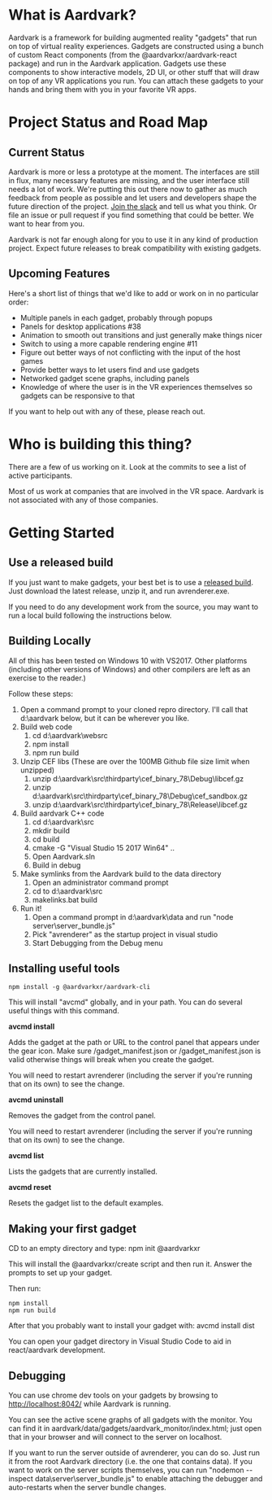 # What is Aardvark?

Aardvark is a framework for building augmented reality "gadgets" that run on top of virtual reality experiences. 
Gadgets are constructed using a bunch of custom React components (from the @aardvarkxr/aardvark-react package) and run in the Aardvark application.
Gadgets use these components to show interactive models, 2D UI, or other stuff that will draw on top of any VR applications you run.
You can attach these gadgets to your hands and bring them with you in your favorite VR apps.

# Project Status and Road Map

## Current Status

Aardvark is more or less a prototype at the moment.
The interfaces are still in flux, many necessary features are missing, and the user interface still needs a lot of work.
We're putting this out there now to gather as much feedback from people as possible and let users and developers shape the future direction of the project. 
[Join the slack](https://join.slack.com/t/aardvarkxr/shared_invite/enQtODU1MTM3NjI5OTg3LTM0MGI4NzRjZDBjYTJjN2E1ZWIxNjU5MzdmNWZjMWVmM2UzMWE4MWZhOWY1YzI2MDMzZDNmZjhhNzViY2YxYWU) and tell us what you think.
Or file an issue or pull request if you find something that could be better. 
We want to hear from you.

Aardvark is not far enough along for you to use it in any kind of production project.
Expect future releases to break compatibility with existing gadgets.

## Upcoming Features

Here's a short list of things that we'd like to add or work on in no particular order:

* Multiple panels in each gadget, probably through popups
* Panels for desktop applications #38
* Animation to smooth  out transitions and just generally make things nicer
* Switch to using a more capable rendering engine #11
* Figure out better ways of not conflicting with the input of the host games
* Provide better ways to let users find and use gadgets
* Networked gadget scene graphs, including panels
* Knowledge of where the user is in the VR experiences themselves so gadgets can be responsive to that

If you want to help out with any of these, please reach out.

# Who is building this thing?

There are a few of us working on it.
Look at the commits to see a list of active participants.

Most of us work at companies that are involved in the VR space.
Aardvark is not associated with any of those companies.

# Getting Started

## Use a released build

If you just want to make gadgets, your best bet is to use a <a href="https://github.com/JoeLudwig/aardvark/releases">released build</a>.
Just download the latest release, unzip it, and run avrenderer.exe.

If you need to do any development work from the source, you may want to run a local build following the instructions below.


## Building Locally

All of this has been tested on Windows 10 with VS2017.
Other platforms (including other versions of Windows) and other compilers are left as an exercise to the reader.)

Follow these steps:

1. Open a command prompt to your cloned repro directory. I'll call that d:\aardvark below, but it can be wherever you like.
2. Build web code
   1. cd d:\aardvark\websrc
   2. npm install
   3. npm run build
3. Unzip CEF libs (These are over the 100MB Github file size limit when unzipped)
   1. unzip d:\aardvark\src\thirdparty\cef_binary_78\Debug\libcef.gz
   2. unzip d:\aardvark\src\thirdparty\cef_binary_78\Debug\cef_sandbox.gz
   3. unzip d:\aardvark\src\thirdparty\cef_binary_78\Release\libcef.gz
4. Build aardvark C++ code
   1. cd d:\aardvark\src
   2. mkdir build
   3. cd build
   4. cmake -G "Visual Studio 15 2017 Win64" .. 
   5. Open Aardvark.sln 
   6. Build in debug
5. Make symlinks from the Aardvark build to the data directory
   1. Open an administrator command prompt
   2. cd to d:\aardvark\src
   3. makelinks.bat build
6. Run it!
   1. Open a command prompt in d:\aardvark\data and run "node server\server_bundle.js"
   1. Pick "avrenderer" as the startup project in visual studio
   2. Start Debugging from the Debug menu

## Installing useful tools

	npm install -g @aardvarkxr/aardvark-cli

This will install "avcmd" globally, and in your path. You can do several useful things with this command. 

**avcmd install <path or url>**

Adds the gadget at the path or URL to the control panel that appears under the gear icon.
Make sure <path>/gadget_manifest.json or <url>/gadget_manifest.json is valid otherwise things will break when you create the gadget.

You will need to restart avrenderer (including the server if you're running that on its own) to see the change.


**avcmd uninstall <path or url>**

Removes the gadget from the control panel.

You will need to restart avrenderer (including the server if you're running that on its own) to see the change.


**avcmd list**

Lists the gadgets that are currently installed.


**avcmd reset**

Resets the gadget list to the default examples.


## Making your first gadget

CD to an empty directory and type:
	npm init @aardvarkxr

This will install the @aardvarkxr/create script and then run it.
Answer the prompts to set up your gadget.

Then run:

	npm install
	npm run build

After that you probably want to install your gadget with:
	avcmd install dist


You can open your gadget directory in Visual Studio Code to aid in react/aardvark development.


## Debugging

You can use chrome dev tools on your gadgets by browsing to <a href="http://localhost:8042/">http://localhost:8042/</a> while Aardvark is running.

You can see the active scene graphs of all gadgets with the monitor.
You can find it in aardvark/data/gadgets/aardvark_monitor/index.html; just open that in your browser and will connect to the server on localhost.

If you want to run the server outside of avrenderer, you can do so. Just run it from the root Aardvark directory (i.e. the one that contains data). If you want to work on the server scripts themselves, you can run "nodemon --inspect data\server\server_bundle.js" to enable attaching the debugger and auto-restarts when the server bundle changes.


